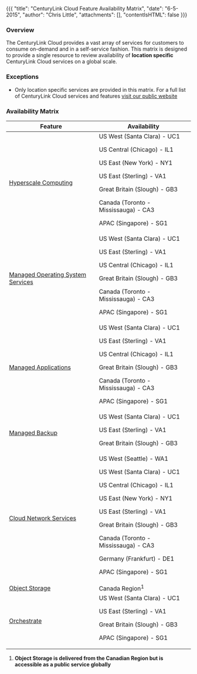 {{{
  "title": "CenturyLink Cloud Feature Availability Matrix",
  "date": "6-5-2015",
  "author": "Chris Little",
  "attachments": [],
  "contentIsHTML": false
}}}

### Overview

The CenturyLink Cloud provides a vast array of services for customers to consume on-demand and in a self-service fashion.  This matrix is designed to provide a single resource to review availability of **location specific** CenturyLink Cloud services on a global scale.  

### Exceptions

* Only location specific services are provided in this matrix.  For a full list of CenturyLink Cloud services and features [visit our public website](//www.centurylinkcloud.com)

### Availability Matrix

**Feature**|**Availability**
-----------|----------------
[Hyperscale Computing](//www.centurylinkcloud.com/hyperscale)|US West (Santa Clara) - UC1<p>US Central (Chicago) - IL1<p>US East (New York) - NY1<p>US East (Sterling) - VA1<p>Great Britain (Slough) - GB3<p>Canada (Toronto - Mississauga) - CA3<p>APAC (Singapore) - SG1
[Managed Operating System Services](//www.centurylinkcloud.com/managed-services/operating-system)|US West (Santa Clara) - UC1<p>US East (Sterling) - VA1<p>US Central (Chicago) - IL1<p>Great Britain (Slough) - GB3<p>Canada (Toronto - Mississauga) - CA3<p>APAC (Singapore) - SG1
[Managed Applications](//www.centurylinkcloud.com/managed-services)|US West (Santa Clara) - UC1<p>US East (Sterling) - VA1<p>US Central (Chicago) - IL1<p>Great Britain (Slough) - GB3<p>Canada (Toronto - Mississauga) - CA3<p>APAC (Singapore) - SG1
[Managed Backup](//www.centurylinkcloud.com/managed-services/backup)|US West (Santa Clara) - UC1<p>US East (Sterling) - VA1<p>Great Britain (Slough) - GB3
[Cloud Network Services](//www.centurylinkcloud.com/blog/post/use-cloud-network-service-for-making-hybrid-cloud-a-reality)|US West (Seattle) - WA1<p>US West (Santa Clara) - UC1<p>US Central (Chicago) - IL1<p>US East (New York) - NY1<p>US East (Sterling) - VA1<p>Great Britain (Slough) - GB3<p>Canada (Toronto - Mississauga) - CA3<p>Germany (Frankfurt) - DE1<p>APAC (Singapore) - SG1
[Object Storage](//www.centurylinkcloud.com/object-storage)|Canada Region<sup>1</sup>
[Orchestrate](//orchestrate.io)|US West (Santa Clara) - UC1<p>US East (Sterling) - VA1<p>Great Britain (Slough) - GB3<p>APAC (Singapore) - SG1

1.  **Object Storage is delivered from the Canadian Region but is accessible as a public service globally**
